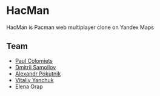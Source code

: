 HacMan
======

HacMan is Pacman web multiplayer clone on Yandex Maps

Team
----

* [Paul Colomiets](http://github.com/tailhook/)
* [Dmitrii Samoilov](htto://github.com/german/)
* [Alexandr Pokutnik](http://github.com/pokutnik/)
* [Vitaliy Yanchuk](http://github.com/fuksito/)
* Elena Orap
